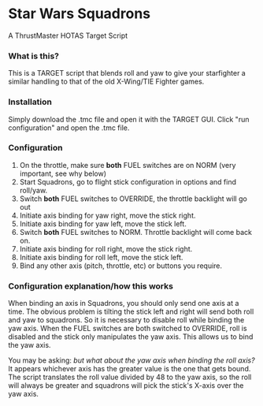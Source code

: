 # Star Wars Squadrons 
A ThrustMaster HOTAS Target Script

### What is this?
This is a TARGET script that blends roll and yaw to give your starfighter a similar handling to that of the old X-Wing/TIE Fighter games.

### Installation
Simply download the .tmc file and open it with the TARGET GUI. Click "run configuration" and open the .tmc file.

### Configuration

1. On the throttle, make sure **both** FUEL switches are on NORM (very important, see why below)
1. Start Squadrons, go to flight stick configuration in options and find roll/yaw.
1. Switch **both** FUEL switches to OVERRIDE, the throttle backlight will go out
1. Initiate axis binding for yaw right, move the stick right.
1. Initiate axis binding for yaw left, move the stick left.
1. Switch **both** FUEL switches to NORM.  Throttle backlight will come back on.
1. Initiate axis binding for roll right, move the stick right.
1. Initiate axis binding for roll left, move the stick left.
1. Bind any other axis (pitch, throttle, etc) or buttons you require.

### Configuration explanation/how this works

When binding an axis in Squadrons, you should only send one axis at a time.  The obvious problem is tilting the stick left and right will send both roll and yaw to squadrons.  So it is necessary to disable roll while binding the yaw axis.  When the FUEL switches are both switched to OVERRIDE, roll is disabled and the stick only manipulates the yaw axis.  This allows us to bind the yaw axis.

You may be asking: *but what about the yaw axis when binding the roll axis?*  It appears whichever axis has the greater value is the one that gets bound.  The script translates the roll value divided by 48 to the yaw axis, so the roll will always be greater and squadrons will pick the stick's X-axis over the yaw axis.


